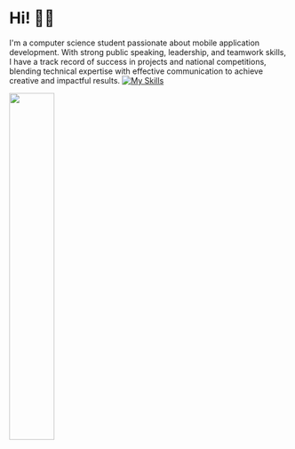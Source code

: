# Hi! 🙋‍♂️
I'm a computer science student passionate about mobile application development. With strong public speaking, leadership, and teamwork skills, I have a track record of success in projects and national competitions, blending technical expertise with effective communication to achieve creative and impactful results.
[![My Skills](https://skillicons.dev/icons?i=dart,kotlin,androidstudio,figma)](https://skillicons.dev)

<img width="40%" src="https://github-readme-stats.vercel.app/api/top-langs/?username=gilanhaq&layout=compact&theme=tokyonight"/>
